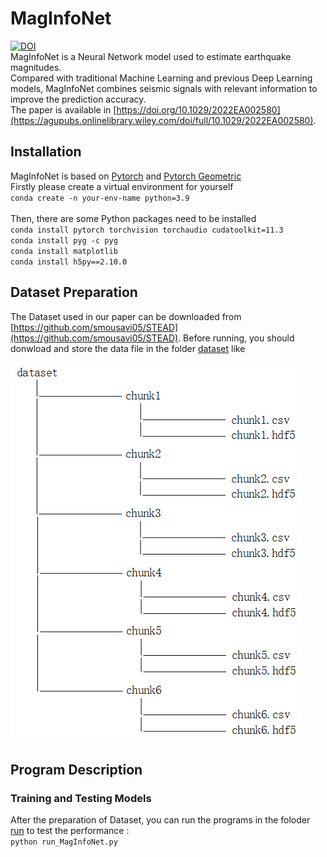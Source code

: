 # MagInfoNet
[![DOI](https://zenodo.org/badge/DOI/10.5281/zenodo.7199231.svg)](https://doi.org/10.5281/zenodo.7199231) <br>
MagInfoNet is a Neural Network model used to estimate earthquake magnitudes. <br>
Compared with traditional Machine Learning and previous Deep Learning models, MagInfoNet combines seismic signals with relevant information to improve the prediction accuracy. <br>
The paper is available in [https://doi.org/10.1029/2022EA002580](https://agupubs.onlinelibrary.wiley.com/doi/full/10.1029/2022EA002580).

## Installation
MagInfoNet is based on [Pytorch](https://pytorch.org/docs/stable/index.html) and [Pytorch Geometric](https://pytorch-geometric.readthedocs.io/en/latest/index.html)<br>
Firstly please create a virtual environment for yourself<br>
`conda create -n your-env-name python=3.9`<br><br>
Then, there are some Python packages need to be installed<br>
`conda install pytorch torchvision torchaudio cudatoolkit=11.3`<br>
`conda install pyg -c pyg`<br>
`conda install matplotlib`<br>
`conda install h5py==2.10.0`<br>

## Dataset Preparation
The Dataset used in our paper can be downloaded from [https://github.com/smousavi05/STEAD](https://github.com/smousavi05/STEAD). Before running, you should donwload and  store the data file in the folder [dataset](https://github.com/czw1296924847/MagInfoNet/tree/main/dataset) like<br>

![image](https://github.com/czw1296924847/MagInfoNet/blob/main/dataset_structure.png)

## Program Description
### Training and Testing Models
After the preparation of Dataset, you can run the programs in the foloder [run](https://github.com/czw1296924847/MagInfoNet/tree/main/run) to test the performance : <br>
`python run_MagInfoNet.py`

<!---
### Anti-Interfernce
You can testing the anti-interfernce abilities of these models by using:<br>
`python anti_interference.py`

### Explain layers
You can compare the role of RM by using:<br>
`python load_to_extract.py`

### Plotting Images
Aftering training and testing steps, you can plot the results in different ways as follows in the folder [](): <br>
`python plot_result.py`: the distribution of magnitudes; the true magnitudes and the predicted magnitudes on the plane map;
-->
